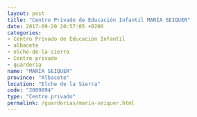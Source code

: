 ```yaml
---
layout: post
title: "Centro Privado de Educación Infantil MARÍA SEIQUER"
date: 2017-09-20 20:57:05 +0200
categories:
- Centro Privado de Educación Infantil
- albacete
- elche-de-la-sierra
- Centro privado
- guarderia
name: "MARÍA SEIQUER"
province: "Albacete"
location: "Elche de la Sierra"
code: "2009894"
type: "Centro privado"
permalink: /guarderias/maria-seiquer.html
---
```

